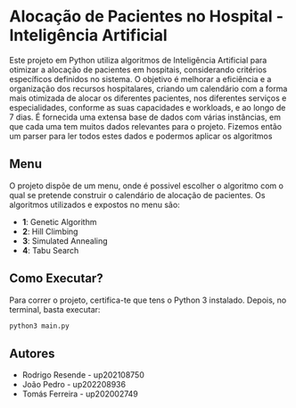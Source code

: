 

#  Alocação de Pacientes no Hospital - Inteligência Artificial

Este projeto em Python utiliza algoritmos de Inteligência Artificial para otimizar a alocação de pacientes em hospitais, considerando critérios específicos definidos no sistema. O objetivo é melhorar a eficiência e a organização dos recursos hospitalares, criando um calendário com a forma mais otimizada de alocar os diferentes pacientes, nos diferentes serviços e especialidades, conforme as suas capacidades e workloads, e ao longo de 7 dias. É fornecida uma extensa base de dados com várias instâncias, em que cada uma tem muitos dados relevantes para o projeto. Fizemos então um parser para ler todos estes dados e podermos aplicar os algoritmos

## Menu

O projeto dispõe de um menu, onde é possivel escolher o algoritmo com o qual se pretende construir o calendário de alocação de pacientes. Os algoritmos utilizados e expostos no menu são:
- **1**: Genetic Algorithm
- **2**: Hill Climbing
- **3**: Simulated Annealing
- **4**: Tabu Search


##  Como Executar?

Para correr o projeto, certifica-te que tens o Python 3 instalado. Depois, no terminal, basta executar:

```bash
python3 main.py
```

## Autores

- Rodrigo Resende - up202108750
- João Pedro - up202208936
- Tomás Ferreira - up202002749